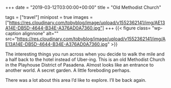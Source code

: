 +++
date = "2019-03-12T03:00:00+00:00"
title = "Old Methodist Church"

tags = ["travel"]
minipost = true
images = ["https://res.cloudinary.com/tobyblog/image/upload/v1552362141/img/AE13A14E-DB5D-4644-B34E-A376AD0A7360.jpg"]
+++
{{< figure class= "wp-caption alignnone" alt="" src="https://res.cloudinary.com/tobyblog/image/upload/v1552362141/img/AE13A14E-DB5D-4644-B34E-A376AD0A7360.jpg" >}}

The interesting things you run across when you decide to walk the mile and a half back to the hotel instead of Uber-ing. This is an old Methodist Church in the Playhouse District of Pasadena. Almost looks like an entrance to another world. A secret garden. A little foreboding perhaps. 

There was a lot about this area I’d like to explore. I’ll be back again.

